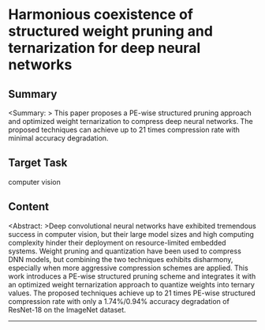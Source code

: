 # Harmonious coexistence of structured weight pruning and ternarization for deep neural networks

## Summary

<Summary: > This paper proposes a PE-wise structured pruning approach and optimized weight ternarization to compress deep neural networks. The proposed techniques can achieve up to 21 times compression rate with minimal accuracy degradation.


## Target Task

computer vision

## Content

<Abstract: >Deep convolutional neural networks have exhibited tremendous success in computer vision, but their large model sizes and high computing complexity hinder their deployment on resource-limited embedded systems. Weight pruning and quantization have been used to compress DNN models, but combining the two techniques exhibits disharmony, especially when more aggressive compression schemes are applied. This work introduces a PE-wise structured pruning scheme and integrates it with an optimized weight ternarization approach to quantize weights into ternary values. The proposed techniques achieve up to 21 times PE-wise structured compression rate with only a 1.74%/0.94% accuracy degradation of ResNet-18 on the ImageNet dataset.



---

